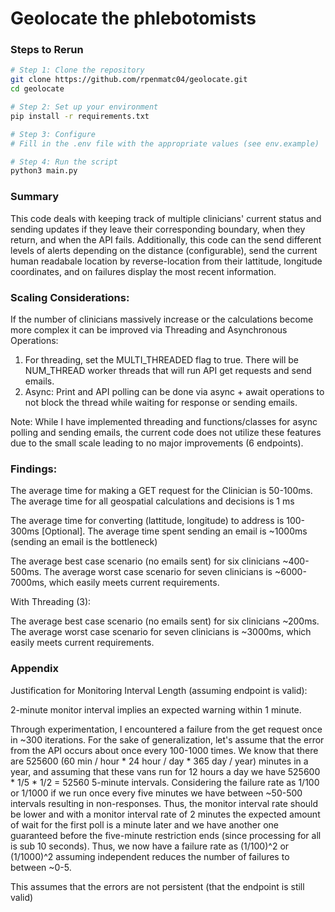 # Geolocate the phlebotomists

### Steps to Rerun

```bash
# Step 1: Clone the repository
git clone https://github.com/rpenmatc04/geolocate.git
cd geolocate

# Step 2: Set up your environment
pip install -r requirements.txt

# Step 3: Configure
# Fill in the .env file with the appropriate values (see env.example)

# Step 4: Run the script
python3 main.py
``` 

### Summary

This code deals with keeping track of multiple clinicians' current status and sending updates if they leave their corresponding boundary, when they return, and when the API fails. Additionally, this code can the send different levels of alerts depending on the distance (configurable), send the current human readabale location by reverse-location from their lattitude, longitude coordinates, and on failures display the most recent information. 

### Scaling Considerations: 

If the number of clinicians massively increase or the calculations become more complex it can be improved via Threading and Asynchronous Operations:

1. For threading, set the MULTI_THREADED flag to true. There will be NUM_THREAD worker threads that will run API get requests and send emails.
2. Async: Print and API polling can be done via async + await operations to not block the thread while waiting for response or sending emails.

Note: While I have implemented threading and functions/classes for async polling and sending emails, the current code does not utilize these features due to the small scale leading to no major improvements (6 endpoints).  

### Findings: 

The average time for making a GET request for the Clinician is 50-100ms. The average time for all geospatial calculations and decisions is 1 ms

The average time for converting (lattitude, longitude) to address is 100-300ms [Optional]. The average time spent sending an email is ~1000ms (sending an email is the bottleneck)

The average best case scenario (no emails sent) for six clinicians ~400-500ms. The average worst case scenario for seven clinicians is ~6000-7000ms, which easily meets current requirements.  

With Threading (3): 

The average best case scenario (no emails sent) for six clinicians ~200ms. The average worst case scenario for seven clinicians is ~3000ms, which easily meets current requirements.  

### Appendix 

Justification for Monitoring Interval Length (assuming endpoint is valid):

2-minute monitor interval implies an expected warning within 1 minute.

Through experimentation, I encountered a failure from the get request once in ~300 iterations. For the sake of generalization, let's assume that the error from the API occurs about once every 100-1000 times. We know that there are 525600 (60 min / hour * 24 hour / day * 365 day / year) minutes in a year, and assuming that these vans run for 12 hours a day we have 525600 * 1/5 * 1/2  = 52560 5-minute intervals. Considering the failure rate as 1/100 or 1/1000 if we run once every five minutes we have between ~50-500 intervals resulting in non-responses. Thus, the monitor interval rate should be lower and with a monitor interval rate of 2 minutes the expected amount of wait for the first poll is a minute later and we have another one guaranteed before the five-minute restriction ends (since processing for all is sub 10 seconds). Thus, we now have a failure rate as (1/100)^2 or (1/1000)^2 assuming independent reduces the number of failures to between ~0-5. 

This assumes that the errors are not persistent (that the endpoint is still valid)